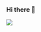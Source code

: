 ### Hi there 👋


<a href="버튼을 눌렀을 때 이동할 링크" target="_blank"><img src="https://img.shields.io/badge/html5-배경색?style=뱃지모양&logo=로고&logoColor=#E34F26"/></a>

<!--
**gurworla/gurworla** is a ✨ _special_ ✨ repository because its `README.md` (this file) appears on your GitHub profile.

Here are some ideas to get you started:

- 🔭 I’m currently working on ...
- 🌱 I’m currently learning ...
- 👯 I’m looking to collaborate on ...
- 🤔 I’m looking for help with ...
- 💬 Ask me about ...
- 📫 How to reach me: ...
- 😄 Pronouns: ...
- ⚡ Fun fact: ...
-->
